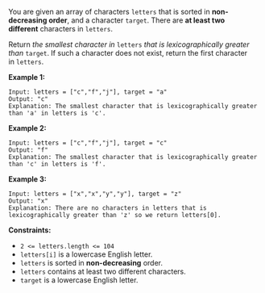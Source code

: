 You are given an array of characters `letters` that is sorted in **non-decreasing order**, and a character `target`. There are **at least two different** characters in `letters`.

Return *the smallest character in* `letters` *that is lexicographically greater than* `target`. If such a character does not exist, return the first character in `letters`.

**Example 1:**

```
Input: letters = ["c","f","j"], target = "a"
Output: "c"
Explanation: The smallest character that is lexicographically greater than 'a' in letters is 'c'.

```

**Example 2:**

```
Input: letters = ["c","f","j"], target = "c"
Output: "f"
Explanation: The smallest character that is lexicographically greater than 'c' in letters is 'f'.

```

**Example 3:**

```
Input: letters = ["x","x","y","y"], target = "z"
Output: "x"
Explanation: There are no characters in letters that is lexicographically greater than 'z' so we return letters[0].

```

**Constraints:**

- `2 <= letters.length <= 104`
- `letters[i]` is a lowercase English letter.
- `letters` is sorted in **non-decreasing** order.
- `letters` contains at least two different characters.
- `target` is a lowercase English letter.